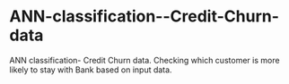 # ANN-classification--Credit-Churn-data
ANN classification- Credit Churn data. Checking which customer is more likely to stay with Bank based on input data.
